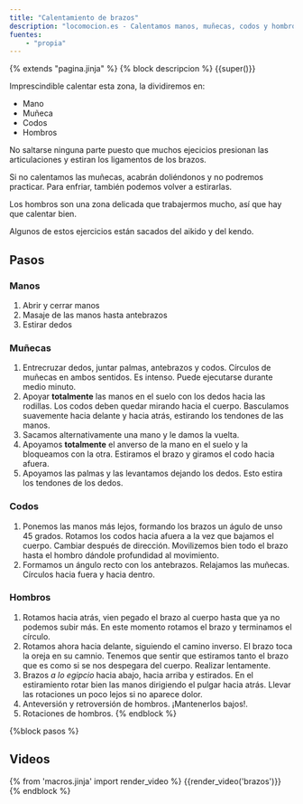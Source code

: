 ```yaml
---
title: "Calentamiento de brazos"
description: "locomocion.es - Calentamos manos, muñecas, codos y hombros"
fuentes:
    - "propia"
---
```

{% extends "pagina.jinja" %}
{% block descripcion %}
{{super()}}

Imprescindible calentar esta zona, la dividiremos en:

* Mano
* Muñeca
* Codos
* Hombros

No saltarse ninguna parte puesto que muchos ejecicios presionan las articulaciones y estiran los ligamentos de los brazos.

Si no calentamos las muñecas, acabrán doliéndonos y no podremos practicar. Para enfriar, también podemos volver a estirarlas.

Los hombros son una zona delicada que trabajermos mucho, así que hay que calentar bien.

Algunos de estos ejercicios están sacados del aikido y del kendo.


## Pasos

### Manos

1. Abrir y cerrar manos
2. Masaje de las manos hasta antebrazos
3. Estirar dedos

### Muñecas

1. Entrecruzar dedos, juntar palmas, antebrazos y codos. Círculos de muñecas en ambos sentidos. Es intenso. Puede ejecutarse durante medio minuto.
2. Apoyar **totalmente** las manos en el suelo con los dedos hacia las rodillas. Los codos deben quedar mirando hacia el cuerpo. Basculamos suavemente hacia delante y hacia atrás, estirando los tendones de las manos.
3. Sacamos alternativamente una mano y le damos la vuelta.
4. Apoyamos **totalmente** el anverso de la mano en el suelo y la bloqueamos con la otra. Estiramos el brazo y giramos el codo hacia afuera.
5. Apoyamos las palmas y las levantamos dejando los dedos. Esto estira los tendones de los dedos.

### Codos

1. Ponemos las manos más lejos, formando los brazos un águlo de unso 45 grados. Rotamos los codos hacia afuera a la vez que bajamos el cuerpo. Cambiar después de dirección. Movilizemos bien todo el brazo hasta el hombro dándole profundidad al movimiento.
2. Formamos un ángulo recto con los antebrazos. Relajamos las muñecas. Círculos hacia fuera y hacia dentro.

### Hombros

1. Rotamos hacia atrás, vien pegado el brazo al cuerpo hasta que ya no podemos subir más. En este momento rotamos el brazo y terminamos el círculo.
2. Rotamos ahora hacia delante, siguiendo el camino inverso. El brazo toca la oreja en su camnio. Tenemos que sentir que estiramos tanto el brazo que es como si se nos despegara del cuerpo. Realizar lentamente.
3. Brazos *a lo egipcio* hacia abajo, hacia arriba y estirados. En el estiramiento rotar bien las manos dirigiendo el pulgar hacia atrás. Llevar las rotaciones un poco lejos si no aparece dolor.
4. Anteversión y retroversión de hombros. ¡Mantenerlos bajos!.
5. Rotaciones de hombros.
{% endblock %}

{%block pasos %}
## Videos

{% from 'macros.jinja' import render_video %}
{{render_video('brazos')}}
{% endblock %}